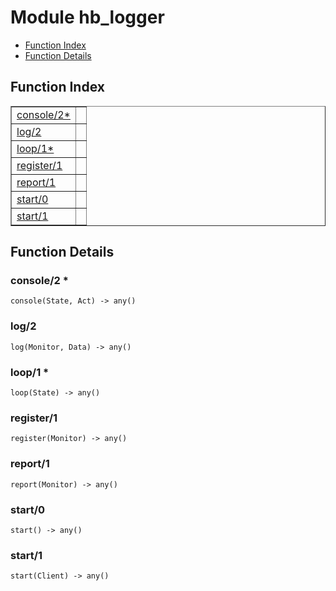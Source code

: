 

# Module hb_logger #
* [Function Index](#index)
* [Function Details](#functions)

<a name="index"></a>

## Function Index ##


<table width="100%" border="1" cellspacing="0" cellpadding="2" summary="function index"><tr><td valign="top"><a href="#console-2">console/2*</a></td><td></td></tr><tr><td valign="top"><a href="#log-2">log/2</a></td><td></td></tr><tr><td valign="top"><a href="#loop-1">loop/1*</a></td><td></td></tr><tr><td valign="top"><a href="#register-1">register/1</a></td><td></td></tr><tr><td valign="top"><a href="#report-1">report/1</a></td><td></td></tr><tr><td valign="top"><a href="#start-0">start/0</a></td><td></td></tr><tr><td valign="top"><a href="#start-1">start/1</a></td><td></td></tr></table>


<a name="functions"></a>

## Function Details ##

<a name="console-2"></a>

### console/2 * ###

`console(State, Act) -> any()`

<a name="log-2"></a>

### log/2 ###

`log(Monitor, Data) -> any()`

<a name="loop-1"></a>

### loop/1 * ###

`loop(State) -> any()`

<a name="register-1"></a>

### register/1 ###

`register(Monitor) -> any()`

<a name="report-1"></a>

### report/1 ###

`report(Monitor) -> any()`

<a name="start-0"></a>

### start/0 ###

`start() -> any()`

<a name="start-1"></a>

### start/1 ###

`start(Client) -> any()`

